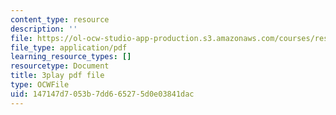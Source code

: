 ```yaml
---
content_type: resource
description: ''
file: https://ol-ocw-studio-app-production.s3.amazonaws.com/courses/res-18-006-calculus-revisited-single-variable-calculus-fall-2010/147147d7053b7dd665275d0e03841dac_9tYUmwvLyIA.pdf
file_type: application/pdf
learning_resource_types: []
resourcetype: Document
title: 3play pdf file
type: OCWFile
uid: 147147d7-053b-7dd6-6527-5d0e03841dac
---
```

